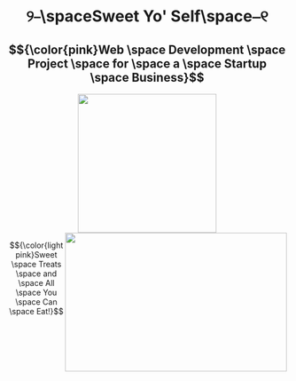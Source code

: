 <h1 align="center" style="font-weight:bold;"> ୨⎯\spaceSweet Yo' Self\space⎯୧ </h1>
<h2 align="center">
$${\color{pink}Web \space Development \space Project \space for \space a \space Startup \space Business}$$
</h2>
<p align="center">
<a href="https://sweetyoself.com">
  <img src="https://github.com/Giavonator/Sweet-Yo-Self/assets/68939873/8a9b326b-7448-4573-89c7-e2d4dcbdc752" width="250" height="250">
</a>


<a style="position:relative; float:right;" href="https://sweetyoself.com">
  <img src="https://github.com/Giavonator/Sweet-Yo-Self/assets/68939873/eda90db1-a1a0-4376-8127-a6e40fd587ce" width="400" height="250">
</a>

$${\color{lightpink}Sweet \space Treats \space and \space All \space You \space Can \space Eat!}$$

</p>
  

